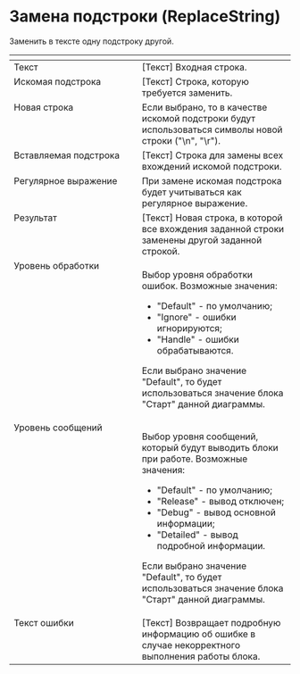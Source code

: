 # Замена подстроки (ReplaceString)

Заменить в тексте одну подстроку другой.

<table data-header-hidden><thead><tr><th width="262" valign="top"></th><th width="300" valign="top"></th></tr></thead><tbody><tr><td valign="top">Текст</td><td valign="top">[Текст] Входная строка.</td></tr><tr><td valign="top">Искомая подстрока</td><td valign="top">[Текст] Строка, которую требуется заменить.</td></tr><tr><td valign="top">Новая строка</td><td valign="top">Если выбрано, то в качестве искомой подстроки будут использоваться символы новой строки ("\n", "\r").</td></tr><tr><td valign="top">Вставляемая подстрока</td><td valign="top">[Текст] Строка для замены всех вхождений искомой подстроки.</td></tr><tr><td valign="top">Регулярное выражение</td><td valign="top">При замене искомая подстрока будет учитываться как регулярное выражение.</td></tr><tr><td valign="top">Результат</td><td valign="top">[Текст] Новая строка, в которой все вхождения заданной строки заменены другой заданной строкой.</td></tr><tr><td valign="top">Уровень обработки</td><td valign="top"><p>Выбор уровня обработки ошибок. Возможные значения: </p><ul><li>"Default" - по умолчанию; </li><li>"Ignore" - ошибки игнорируются; </li><li>"Handle" - ошибки обрабатываются. </li></ul><p>Если выбрано значение "Default", то будет использоваться значение блока "Старт" данной диаграммы.</p></td></tr><tr><td valign="top">Уровень сообщений</td><td valign="top"><p>Выбор уровня сообщений, который будут выводить блоки при работе. Возможные значения: </p><ul><li>"Default" - по умолчанию; </li><li>"Release" - вывод отключен; </li><li>"Debug" - вывод основной информации; </li><li>"Detailed" - вывод подробной информации. </li></ul><p>Если выбрано значение "Default", то будет использоваться значение блока "Старт" данной диаграммы.</p></td></tr><tr><td valign="top">Текст ошибки</td><td valign="top">[Текст] Возвращает подробную информацию об ошибке в случае некорректного выполнения работы блока.</td></tr></tbody></table>
